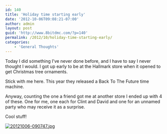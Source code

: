 ```yaml
---
id: 140
title: 'Holiday time starting early'
date: '2012-10-06T09:08:21-07:00'
author: admin
layout: post
guid: 'http://www.8bitdmc.com/?p=140'
permalink: /2012/10/holiday-time-starting-early/
categories:
    - 'General Thoughts'
---
```


Today I did something I’ve never done before, and I have to say I never thought I would. I got up early to be at the Hallmark store when it opened to get Christmas tree ornaments.

Stick with me here. This year they released a Back To The Future time machine.

Anyway, counting the one a friend got me at another store I ended up with 4 of these. One for me, one each for Clint and David and one for an unnamed party who may receive it as a surprise.

Cool stuff!

[![20121006-090747.jpg](../../assets/images/2012/10/20121006-090747.jpg)](../../assets/images/2012/10/20121006-090747.jpg)